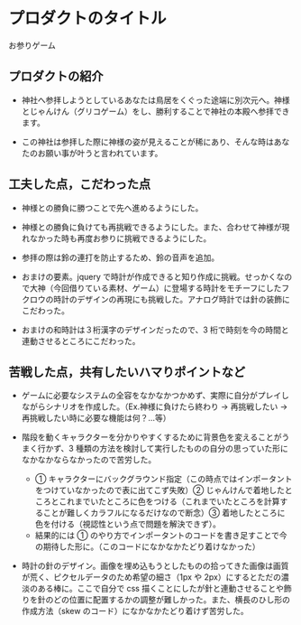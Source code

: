 # プロダクトのタイトル

お参りゲーム

## プロダクトの紹介

- 神社へ参拝しようとしているあなたは鳥居をくぐった途端に別次元へ。神様とじゃんけん（グリコゲーム）をし、勝利することで神社の本殿へ参拝できます。

- この神社は参拝した際に神様の姿が見えることが稀にあり、そんな時はあなたのお願い事が叶うと言われています。

## 工夫した点，こだわった点

- 神様との勝負に勝つことで先へ進めるようにした。

- 神様との勝負に負けても再挑戦できるようにした。また、合わせて神様が現れなかった時も再度お参りに挑戦できるようにした。

- 参拝の際は鈴の連打を防止するため、鈴の音声を追加。

- おまけの要素。jquery で時計が作成できると知り作成に挑戦。せっかくなので大神（今回借りている素材、ゲーム）に登場する時計をモチーフにしたフクロウの時計のデザインの再現にも挑戦した。アナログ時計では針の装飾にこだわった。

- おまけの和時計は３桁漢字のデザインだったので、3 桁で時刻を今の時間と連動させるところにこだわった。

## 苦戦した点，共有したいハマりポイントなど

- ゲームに必要なシステムの全容をなかなかつかめず、実際に自分がプレイしながらシナリオを作成した。（Ex.神様に負けたら終わり → 再挑戦したい → 再挑戦したい時に必要な機能は何？…等）

- 階段を動くキャラクターを分かりやすくするために背景色を変えることがうまく行かず、3 種類の方法を検討して実行したものの自分の思っていた形になかなかならなかったので苦労した。

  - ① キャラクターにバックグラウンド指定（この時点ではインポータントをつけていなかったので表に出てこず失敗）② じゃんけんで着地したところとこれまでいたところに色をつける（これまでいたところを計算することが難しくカラフルになるだけなので断念）③ 着地したところに色を付ける（視認性という点で問題を解決できず）。
  - 結果的には ① のやり方でインポータントのコードを書き足すことで今の期待した形に。（このコードになかなかたどり着けなかった）

- 時計の針のデザイン。画像を埋め込もうとしたものの拾ってきた画像は画質が荒く、ピクセルデータのため希望の細さ（1px や 2px）にするとただの濃淡のある棒に。ここで自分で css 描くことにしたが針と連動させることや飾りを針のどの位置に配置するかの調整が難しかった。また、横長のひし形の作成方法（skew のコード）になかなかたどり着けず苦労した。
